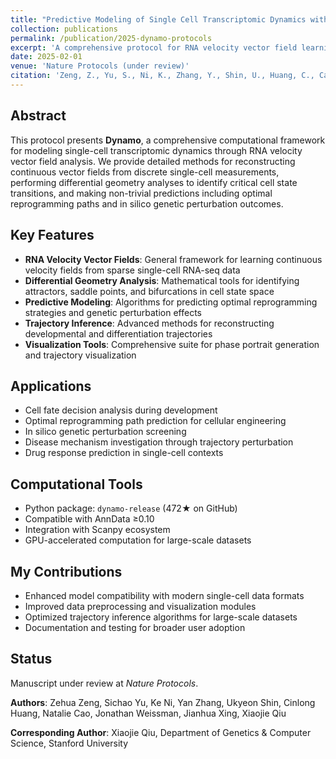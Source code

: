 ```yaml
---
title: "Predictive Modeling of Single Cell Transcriptomic Dynamics with Dynamo"
collection: publications
permalink: /publication/2025-dynamo-protocols
excerpt: 'A comprehensive protocol for RNA velocity vector field learning, differential geometry analyses, and predictive modeling of cell fate transitions including optimal reprogramming and in silico genetic perturbation predictions.'
date: 2025-02-01
venue: 'Nature Protocols (under review)'
citation: 'Zeng, Z., Yu, S., Ni, K., Zhang, Y., Shin, U., Huang, C., Cao, N., Weissman, J., Xing, J., & Qiu, X. (2025). &quot;Predictive Modeling of Single Cell Transcriptomic Dynamics with Dynamo.&quot; <i>Nature Protocols</i>, under review.'
---
```


## Abstract

This protocol presents **Dynamo**, a comprehensive computational framework for modeling single-cell transcriptomic dynamics through RNA velocity vector field analysis. We provide detailed methods for reconstructing continuous vector fields from discrete single-cell measurements, performing differential geometry analyses to identify critical cell state transitions, and making non-trivial predictions including optimal reprogramming paths and in silico genetic perturbation outcomes.

## Key Features

- **RNA Velocity Vector Fields**: General framework for learning continuous velocity fields from sparse single-cell RNA-seq data
- **Differential Geometry Analysis**: Mathematical tools for identifying attractors, saddle points, and bifurcations in cell state space
- **Predictive Modeling**: Algorithms for predicting optimal reprogramming strategies and genetic perturbation effects
- **Trajectory Inference**: Advanced methods for reconstructing developmental and differentiation trajectories
- **Visualization Tools**: Comprehensive suite for phase portrait generation and trajectory visualization

## Applications

- Cell fate decision analysis during development
- Optimal reprogramming path prediction for cellular engineering
- In silico genetic perturbation screening
- Disease mechanism investigation through trajectory perturbation
- Drug response prediction in single-cell contexts

## Computational Tools

- Python package: `dynamo-release` (472★ on GitHub)
- Compatible with AnnData ≥0.10
- Integration with Scanpy ecosystem
- GPU-accelerated computation for large-scale datasets

## My Contributions

- Enhanced model compatibility with modern single-cell data formats
- Improved data preprocessing and visualization modules
- Optimized trajectory inference algorithms for large-scale datasets
- Documentation and testing for broader user adoption

## Status

Manuscript under review at *Nature Protocols*.

**Authors**: Zehua Zeng, Sichao Yu, Ke Ni, Yan Zhang, Ukyeon Shin, Cinlong Huang, Natalie Cao, Jonathan Weissman, Jianhua Xing, Xiaojie Qiu

**Corresponding Author**: Xiaojie Qiu, Department of Genetics & Computer Science, Stanford University
